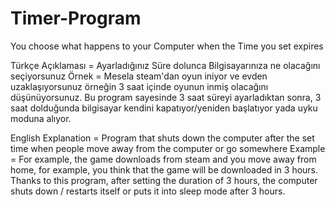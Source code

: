 # Timer-Program
You choose what happens to your Computer when the Time you set expires

Türkçe Açıklaması = Ayarladığınız Süre dolunca Bilgisayarınıza ne olacağını seçiyorsunuz
Örnek = Mesela steam'dan oyun iniyor ve evden uzaklaşıyorsunuz örneğin 3 saat içinde oyunun inmiş olacağını düşünüyorsunuz.
Bu program sayesinde 3 saat süreyi ayarladıktan sonra, 3 saat dolduğunda  bilgisayar kendini kapatıyor/yeniden başlatıyor yada uyku moduna alıyor.


English Explanation = Program that shuts down the computer after the set time when people move away from the computer or go somewhere
Example = For example, the game downloads from steam and you move away from home, for example, you think that the game will be downloaded in 3 hours. 
Thanks to this program, after setting the duration of 3 hours, 
the computer shuts down / restarts itself or puts it into sleep mode after 3 hours.



